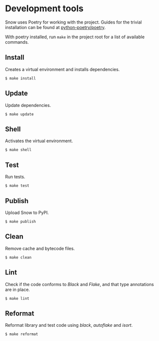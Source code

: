 # Development tools

Snow uses Poetry for working with the project. Guides for the trivial installation can be found at [python-poetry/poetry](https://github.com/python-poetry/poetry#installation).

With poetry installed, run `make` in the project root for a list of available commands.

Install
---

Creates a virtual environment and installs dependencies.

```
$ make install
```

Update
---

Update dependencies.

```
$ make update
```

Shell
---

Activates the virtual environment.

```
$ make shell
```


Test
---

Run tests.

```
$ make test
```


Publish
---

Upload Snow to PyPI.

```
$ make publish
```

Clean
---

Remove cache and bytecode files.

```
$ make clean
```

Lint
---

Check if the code conforms to *Black* and *Flake*, and that type annotations are in place.

```
$ make lint
```


Reformat
---

Reformat library and test code using *black*, *autoflake* and *isort*.

```
$ make reformat
```


